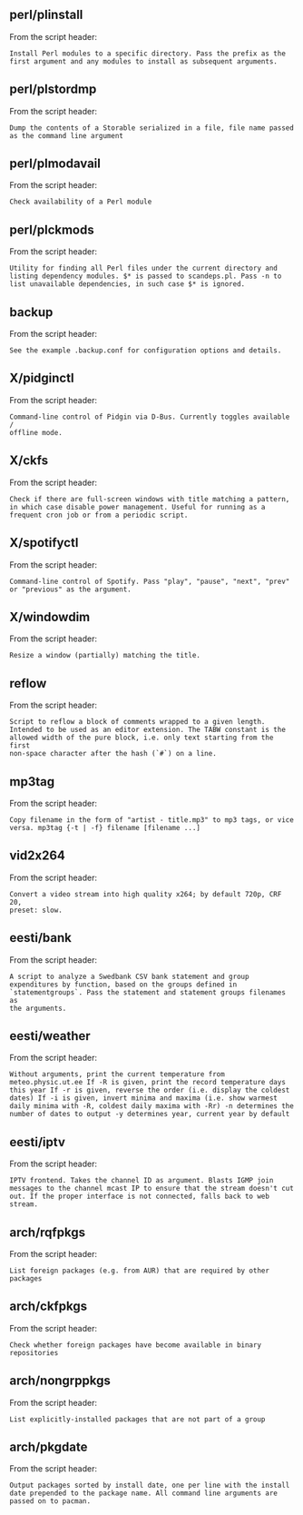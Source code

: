 ## perl/plinstall

From the script header:

```
Install Perl modules to a specific directory. Pass the prefix as the 
first argument and any modules to install as subsequent arguments.
```

## perl/plstordmp

From the script header:

```
Dump the contents of a Storable serialized in a file, file name passed 
as the command line argument
```

## perl/plmodavail

From the script header:

```
Check availability of a Perl module
```

## perl/plckmods

From the script header:

```
Utility for finding all Perl files under the current directory and 
listing dependency modules. $* is passed to scandeps.pl. Pass -n to 
list unavailable dependencies, in such case $* is ignored.
```

## backup

From the script header:

```
See the example .backup.conf for configuration options and details.
```

## X/pidginctl

From the script header:

```
Command-line control of Pidgin via D-Bus. Currently toggles available / 
offline mode.
```

## X/ckfs

From the script header:

```
Check if there are full-screen windows with title matching a pattern, 
in which case disable power management. Useful for running as a 
frequent cron job or from a periodic script.
```

## X/spotifyctl

From the script header:

```
Command-line control of Spotify. Pass "play", "pause", "next", "prev" 
or "previous" as the argument.
```

## X/windowdim

From the script header:

```
Resize a window (partially) matching the title.
```

## reflow

From the script header:

```
Script to reflow a block of comments wrapped to a given length. 
Intended to be used as an editor extension. The TABW constant is the 
allowed width of the pure block, i.e. only text starting from the first 
non-space character after the hash (`#`) on a line.
```

## mp3tag

From the script header:

```
Copy filename in the form of "artist - title.mp3" to mp3 tags, or vice 
versa. mp3tag {-t | -f} filename [filename ...]
```

## vid2x264

From the script header:

```
Convert a video stream into high quality x264; by default 720p, CRF 20, 
preset: slow.
```

## eesti/bank

From the script header:

```
A script to analyze a Swedbank CSV bank statement and group 
expenditures by function, based on the groups defined in 
`statementgroups`. Pass the statement and statement groups filenames as 
the arguments.
```

## eesti/weather

From the script header:

```
Without arguments, print the current temperature from 
meteo.physic.ut.ee If -R is given, print the record temperature days 
this year If -r is given, reverse the order (i.e. display the coldest 
dates) If -i is given, invert minima and maxima (i.e. show warmest 
daily minima with -R, coldest daily maxima with -Rr) -n determines the 
number of dates to output -y determines year, current year by default
```

## eesti/iptv

From the script header:

```
IPTV frontend. Takes the channel ID as argument. Blasts IGMP join 
messages to the channel mcast IP to ensure that the stream doesn't cut 
out. If the proper interface is not connected, falls back to web stream.
```

## arch/rqfpkgs

From the script header:

```
List foreign packages (e.g. from AUR) that are required by other 
packages
```

## arch/ckfpkgs

From the script header:

```
Check whether foreign packages have become available in binary 
repositories
```

## arch/nongrppkgs

From the script header:

```
List explicitly-installed packages that are not part of a group
```

## arch/pkgdate

From the script header:

```
Output packages sorted by install date, one per line with the install 
date prepended to the package name. All command line arguments are 
passed on to pacman.
```

